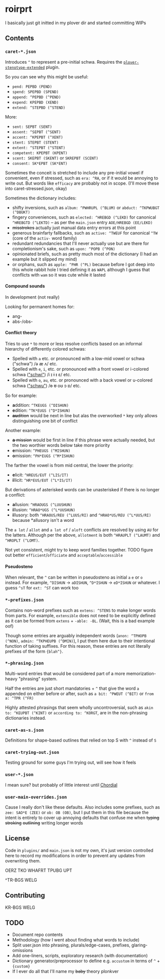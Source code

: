# roirprt

I basically just git initted in my plover dir and started committing WIPs

## Contents

### `caret-*.json`

Introduces `^` to represent a pre-initial schwa.
Requires the [`plover-stenotype-extended`](https://github.com/sammdot/plover-stenotype-extended) plugin.

So you can see why this might be useful:

* `pend: PEPBD (PEND)`
* `spend: SPEPBD (SPEND)`
* `append: ^PEPBD (^PEND)`
* `expend: KPEPBD (XEND)`
* `extend: ^STEPBD (^STEND)`

More:

* `sent: SEPBT (SENT)`
* `assent: ^SEPBT (^SENT)`
* `accent: ^KPEPBT (^XENT)`
* `stent: STEPBT (STENT)`
* `extent: ^STEPBT (^STENT)`
* `competent: KPEPBT (KPENT)`
* `scent: SKEPBT (SKENT)` or `SKREPBT (SCENT)`
* `consent: SK*EPBT (SK*ENT)`

Sometimes the conceit is stretched to include
any pre-initial vowel if convenient, even if stressed,
such as `era: ^RA`, or if it would be annoying to write out.
But words like `efficacy` are probably not in scope.
(I'll move these into caret-stressed.json, okay)

Sometimes the dictionary includes:

* shifty inversions, 
such as `album: ^PWHRUPL (^BLUM)` or `abduct: ^TKPWUBGT (^DBUKT)`
* fingery conveniences,
such as `elected: ^HREBGD (^LEKD)` for canonical `^HREBGTD (^LEKTD)` –
as per the `main.json` entry `AOE/HREBGD (EE/LEKD)`
* ~~misstrokes~~ actually just manual data entry errors at this point
* generous brainfarty fallbacks,
such as `active: ^TWEUF` for canonical `^TW` (core of the `activ-` word family)
* redundant redundancies that I'll never actually use but are there for completionism's sake,
such as `upon: ^POPB (^PON)`
* opinionated briefs,
such as pretty much most of the dictionary (I had an example but it slipped my mind)
* or orphans,
such as `apple: ^PHR (^PL)` because before I got deep into this whole rabbit hole I tried defining it as `WAPL` although I guess that conflicts with `wam` so it was cute while it lasted

#### Compound sounds

In development (not really)

Looking for permanent homes for:

* ang-
* abs-/obs-

#### Conflict theory

Tries to use `*` to more or less resolve conflicts
based on an informal hierarchy of differently colored schwas:

* Spelled with `a` etc. or pronounced with a low-mid vowel or schwa ("schwa") /ə æ ʌ/ etc.
* Spelled with `e`, `i`, etc. or pronounced with a front vowel or i-colored schwa (["schwi"](https://en.wikipedia.org/wiki/Schwi)) /i ɪ ɨ ᵻ ɛ/ etc.
* Spelled with `o`, `au`, etc. or pronounced with a back vowel or u-colored schwa (["schwu"](https://en.wikipedia.org/wiki/Schwu)) /ɵ ᵿ oʊ ɔ ɒ/ etc.

So for example:

* **a**ddition: `^TKEUGS (^DISHUN)`
* **e**dition: `^TK*EUGS (^D*ISHUN)`
* ~~**au**dition~~ would be next in line but alas the overworked `*` key only allows distinguishing one bit of conflict

Another example:

* ~~**a** mission~~ would be first in line if this phrase were actually needed, but the two worthier words below take more priority
* **e**mission: `^PHEUGS (^MISHUN)`
* **o**mission: `^PH*EUGS (^M*ISHUN)`

The farther the vowel is from mid central, the lower the priority:

* **e**licit: `^HREUS/EUT (^LIS/IT)`
* **i**llicit: `^HR*EUS/EUT (^L*IS/IT)`

But derivations of asterisked words can be unasterisked if there is no longer a conflict:

* **a**llusion: `^HRAOUGS (^LUUSHUN)`
* **i**llusion: `^HRAO*UGS (^L*UUSHUN)`
* **i**llusory: both `^HRAOUS/REU (^LUUS/RI)` and `^HRAO*US/REU (^L*UUS/RI)` because \*allusory isn't a word

The `a lot` / `allot` and `a lot of` / `aloft` conflicts are resolved by using `AU` for the latters.
Although per the above, `allotment` is both `^HRAUPLT (^LAUMT)` and `^HROPLT (^LOMT)`.

Not yet consistent, might try to keep word families together.
TODO figure out better `efficient`/`officiate` and `acceptable`/`accessible`

#### Pseudosteno

When relevant, the `^` can be written in pseudosteno as initial `a` `e` or `o` instead. For example, `^DISHUN` → `aDISHUN`, `^D*ISHUN` → `eD*ISHUN` or whatever. I guess `^sT` for `ext: ^ST` can work too

### `*-prefixes.json`

Contains non-word prefixes such as `extens: ^STENS` to make longer words from parts. For example, `extensible` does not need to be explicitly defined as it can be formed from `extens` + `-able: -BL`. (Wait, this is a bad example oof)

Though some entries are arguably independent words (`anon: ^TPHOPB (^NON)`, `admin: ^TKPHEUPB (^DMIN)`), I put them here due to their intentional function of taking suffixes. For this reason, these entries are not literally prefixes of the form `{blah^}`.

### `*-phrasing.json`

Multi-word entries that would be considered part of a more memorization-heavy "phrasing" system.

Half the entries are just short mandatories + `^` that give the word `a` appended on either before or after, such as `a bit: ^PWEUT (^BIT)` or `from a: ^TPR (^FR)`

Highly attested phrasings that seem wholly uncontroversial, such as `akin to: ^KEUPBT (^KINT)` or `according to: ^KORGT`, are in the non-phrasing dictionaries instead.

### `caret-as-s.json`

Definitions for shape-based outlines that relied on top S with `^` instead of `S`

### `caret-trying-out.json`

Testing ground for some guys I'm trying out, will see how it feels

### `user-*.json`

I mean sure? but probably of little interest until [Chordial](https://chordial.app/)

### `user-main-overrides.json`

Cause I really don't like these defaults. Also includes some prefixes, such as `zee: SAO*E (ZEE)` or `ob: OB (OB)`, but I put them in this file because the intent is entirely to cover up annoying defaults that confuse me
when ~~typing~~ ~~stroking~~ ~~outlining~~ writing longer words

## License

Code in `plugins/` and `main.json` is not my own, it's just
version controlled here to record my modifications
in order to prevent any updates from overwriting them.

OERZ TKO WHAFRT TPUBG UPT

^TR-BGS WELG

## Contributing

KR-BGS WELG

## TODO

* Document repo contents
* Methodology (how I went about finding what words to include)
* Split user.json into phrasing, plurals/edge-cases, prefixes, glaring-omissions
* Add one-liners, scripts, exploratory research (with documentation)
* Dictionary generator/preprocessor to define e.g. `accustom` in terms of `^` + `{custom}`
* If I ever do all that I'll name my ~~baby~~ theory plonkver
